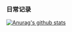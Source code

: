 ### 日常记录

[![Anurag's github stats](https://github-readme-stats.vercel.app/api?username=liuqiangemailsx&theme=dark)](https://github.com/anuraghazra/github-readme-stats)





